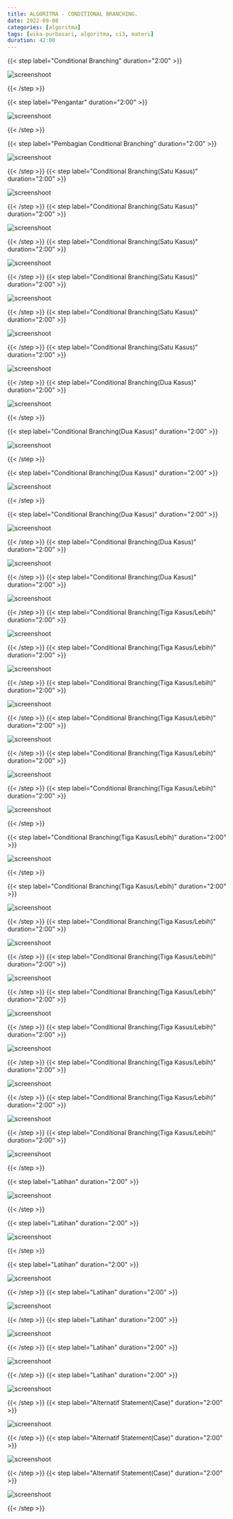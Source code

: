 ```yaml
---
title: ALGORITMA - CONDITIONAL BRANCHING.
date: 2022-09-08
categories: [algoritma]
tags: [wika-purbasari, algoritma, ci3, materi]
duration: 42:00
---
```

{{< step label="Conditional Branching" duration="2:00" >}}

![screenshoot](/cb-algo/cb-algo_page-0001.jpg)

{{< /step >}}

{{< step label="Pengantar" duration="2:00" >}}

![screenshoot](/cb-algo/cb-algo_page-0002.jpg)

{{< /step >}}

{{< step label="Pembagian Conditional Branching" duration="2:00" >}}

![screenshoot](/cb-algo/cb-algo_page-0003.jpg)

{{< /step >}}
{{< step label="Conditional Branching(Satu Kasus)" duration="2:00" >}}

![screenshoot](/cb-algo/cb-algo_page-0004.jpg)

{{< /step >}}
{{< step label="Conditional Branching(Satu Kasus)" duration="2:00" >}}

![screenshoot](/cb-algo/cb-algo_page-0005.jpg)

{{< /step >}}
{{< step label="Conditional Branching(Satu Kasus)" duration="2:00" >}}

![screenshoot](/cb-algo/cb-algo_page-0006.jpg)

{{< /step >}}
{{< step label="Conditional Branching(Satu Kasus)" duration="2:00" >}}

![screenshoot](/cb-algo/cb-algo_page-0007.jpg)

{{< /step >}}
{{< step label="Conditional Branching(Satu Kasus)" duration="2:00" >}}

![screenshoot](/cb-algo/cb-algo_page-0008.jpg)

{{< /step >}}
{{< step label="Conditional Branching(Satu Kasus)" duration="2:00" >}}

![screenshoot](/cb-algo/cb-algo_page-0009.jpg)

{{< /step >}}
{{< step label="Conditional Branching(Dua Kasus)" duration="2:00" >}}

![screenshoot](/cb-algo/cb-algo_page-0010.jpg)

{{< /step >}}

{{< step label="Conditional Branching(Dua Kasus)" duration="2:00" >}}

![screenshoot](/cb-algo/cb-algo_page-0011.jpg)

{{< /step >}}

{{< step label="Conditional Branching(Dua Kasus)" duration="2:00" >}}

![screenshoot](/cb-algo/cb-algo_page-0012.jpg)

{{< /step >}}

{{< step label="Conditional Branching(Dua Kasus)" duration="2:00" >}}

![screenshoot](/cb-algo/cb-algo_page-0013.jpg)

{{< /step >}}
{{< step label="Conditional Branching(Dua Kasus)" duration="2:00" >}}

![screenshoot](/cb-algo/cb-algo_page-0014.jpg)

{{< /step >}}
{{< step label="Conditional Branching(Dua Kasus)" duration="2:00" >}}

![screenshoot](/cb-algo/cb-algo_page-0015.jpg)

{{< /step >}}
{{< step label="Conditional Branching(Tiga Kasus/Lebih)" duration="2:00" >}}

![screenshoot](/cb-algo/cb-algo_page-0016.jpg)

{{< /step >}}
{{< step label="Conditional Branching(Tiga Kasus/Lebih)" duration="2:00" >}}

![screenshoot](/cb-algo/cb-algo_page-0017.jpg)

{{< /step >}}
{{< step label="Conditional Branching(Tiga Kasus/Lebih)" duration="2:00" >}}

![screenshoot](/cb-algo/cb-algo_page-0018.jpg)

{{< /step >}}
{{< step label="Conditional Branching(Tiga Kasus/Lebih)" duration="2:00" >}}

![screenshoot](/cb-algo/cb-algo_page-0019.jpg)

{{< /step >}}
{{< step label="Conditional Branching(Tiga Kasus/Lebih)" duration="2:00" >}}

![screenshoot](/cb-algo/cb-algo_page-0020.jpg)

{{< /step >}}
{{< step label="Conditional Branching(Tiga Kasus/Lebih)" duration="2:00" >}}

![screenshoot](/cb-algo/cb-algo_page-0021.jpg)

{{< /step >}}

{{< step label="Conditional Branching(Tiga Kasus/Lebih)" duration="2:00" >}}

![screenshoot](/cb-algo/cb-algo_page-0022.jpg)

{{< /step >}}

{{< step label="Conditional Branching(Tiga Kasus/Lebih)" duration="2:00" >}}

![screenshoot](/cb-algo/cb-algo_page-0023.jpg)

{{< /step >}}
{{< step label="Conditional Branching(Tiga Kasus/Lebih)" duration="2:00" >}}

![screenshoot](/cb-algo/cb-algo_page-0024.jpg)

{{< /step >}}
{{< step label="Conditional Branching(Tiga Kasus/Lebih)" duration="2:00" >}}

![screenshoot](/cb-algo/cb-algo_page-0025.jpg)

{{< /step >}}
{{< step label="Conditional Branching(Tiga Kasus/Lebih)" duration="2:00" >}}

![screenshoot](/cb-algo/cb-algo_page-0026.jpg)

{{< /step >}}
{{< step label="Conditional Branching(Tiga Kasus/Lebih)" duration="2:00" >}}

![screenshoot](/cb-algo/cb-algo_page-0027.jpg)

{{< /step >}}
{{< step label="Conditional Branching(Tiga Kasus/Lebih)" duration="2:00" >}}

![screenshoot](/cb-algo/cb-algo_page-0028.jpg)

{{< /step >}}
{{< step label="Conditional Branching(Tiga Kasus/Lebih)" duration="2:00" >}}

![screenshoot](/cb-algo/cb-algo_page-0029.jpg)

{{< /step >}}
{{< step label="Conditional Branching(Tiga Kasus/Lebih)" duration="2:00" >}}

![screenshoot](/cb-algo/cb-algo_page-0030.jpg)

{{< /step >}}

{{< step label="Latihan" duration="2:00" >}}

![screenshoot](/cb-algo/cb-algo_page-0031.jpg)

{{< /step >}}

{{< step label="Latihan" duration="2:00" >}}

![screenshoot](/cb-algo/cb-algo_page-0032.jpg)

{{< /step >}}

{{< step label="Latihan" duration="2:00" >}}

![screenshoot](/cb-algo/cb-algo_page-0033.jpg)

{{< /step >}}
{{< step label="Latihan" duration="2:00" >}}

![screenshoot](/cb-algo/cb-algo_page-0034.jpg)

{{< /step >}}
{{< step label="Latihan" duration="2:00" >}}

![screenshoot](/cb-algo/cb-algo_page-0035.jpg)

{{< /step >}}
{{< step label="Latihan" duration="2:00" >}}

![screenshoot](/cb-algo/cb-algo_page-0036.jpg)

{{< /step >}}
{{< step label="Latihan" duration="2:00" >}}

![screenshoot](/cb-algo/cb-algo_page-0037.jpg)

{{< /step >}}
{{< step label="Alternatif Statement(Case)" duration="2:00" >}}

![screenshoot](/cb-algo/cb-algo_page-0038.jpg)

{{< /step >}}
{{< step label="Alternatif Statement(Case)" duration="2:00" >}}

![screenshoot](/cb-algo/cb-algo_page-0039.jpg)

{{< /step >}}
{{< step label="Alternatif Statement(Case)" duration="2:00" >}}

![screenshoot](/cb-algo/cb-algo_page-0040.jpg)

{{< /step >}}
